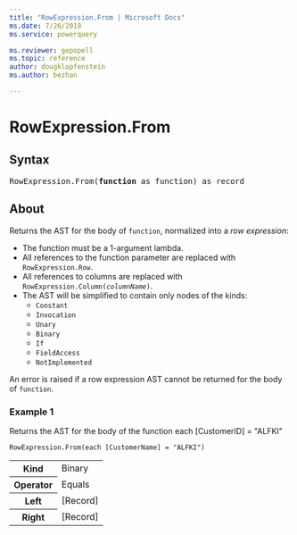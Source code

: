 ```yaml
---
title: "RowExpression.From | Microsoft Docs"
ms.date: 7/26/2019
ms.service: powerquery

ms.reviewer: gepopell
ms.topic: reference
author: dougklopfenstein
ms.author: bezhan

---
```

# RowExpression.From

## Syntax

<pre>
RowExpression.From(<b>function</b> as function) as record
</pre>  
  
## About  

Returns the AST for the body of <code>function</code>, normalized into a <i>row expression</i>: <ul> <li>The function must be a 1-argument lambda.</li> <li>All references to the function parameter are replaced with <code>RowExpression.Row</code>.</li> <li>All references to columns are replaced with <code>RowExpression.Column(<i>columnName</i>)</code>.</li> <li>The AST will be simplified to contain only nodes of the kinds: <ul> <li><code>Constant</code></li> <li><code>Invocation</code></li> <li><code>Unary</code></li> <li><code>Binary</code></li> <li><code>If</code></li> <li><code>FieldAccess</code></li> <li><code>NotImplemented</code></li> </ul> </li> </ul> </p> </p>An error is raised if a row expression AST cannot be returned for the body of <code>function</code>.
  
### Example 1  
Returns the AST for the body of the function each [CustomerID] = "ALFKI"  
  
```powerquery-m
RowExpression.From(each [CustomerName] = "ALFKI")  
```  

<table> <tr> <th>Kind</th> <td>Binary</td> </tr> <tr> <th>Operator</th> <td>Equals</td> </tr> <tr> <th>Left</th> <td>[Record]</td> </tr> <tr> <th>Right</th> <td>[Record]</td> </tr> </table>

